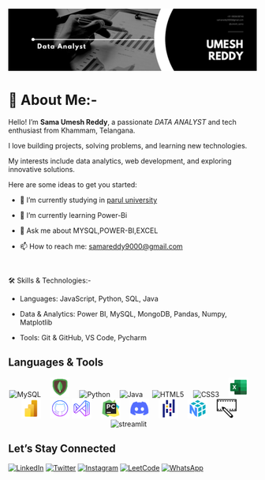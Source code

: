 ![Banner](asserts/Black-White-Modern-Minimalist-Data-Analyst-LinkedIn-Banner.png)


<h1>🚀 About Me:- </h1>
<p>Hello! I’m <b>Sama Umesh Reddy</b>, a passionate <i>DATA ANALYST</i> and tech enthusiast from Khammam, Telangana.</p>
<p>I love building projects, solving problems, and learning new technologies.</p>
<p>My interests include data analytics, web development, and exploring innovative solutions.</p>




Here are some ideas to get you started:

- 🔭 I’m currently studying in [ parul university](https://paruluniversity.ac.in/)
  
- 🌱 I’m currently learning Power-Bi

- 💬 Ask me about MYSQL,POWER-BI,EXCEL
  
- 📫 How to reach me: [samareddy9000@gmail.com](https://mail.google.com/mail/u/0/?tab=rm&ogbl#inbox)


<br>

🛠️ Skills & Technologies:-

* Languages: JavaScript, Python, SQL, Java
   
* Data & Analytics: Power BI, MySQL, MongoDB, Pandas, Numpy, Matplotlib
  
* Tools: Git & GitHub, VS Code, Pycharm

## Languages & Tools
<p align="center">
  <img src="https://cdn.jsdelivr.net/gh/devicons/devicon/icons/mysql/mysql-original.svg" width="40" style="margin-right:15px;" alt="MySQL" />
  <img src="asserts/icons8-mongodb-48.png" width="40" style="margin-right:15px;" alt="mongodb" />
  <img src="https://cdn.jsdelivr.net/gh/devicons/devicon/icons/python/python-original.svg" width="40" style="margin-right:15px;" alt="Python" />
  <img src="https://cdn.jsdelivr.net/gh/devicons/devicon/icons/java/java-original.svg" width="40" style="margin-right:15px;" alt="Java" />
  <img src="https://cdn.jsdelivr.net/gh/devicons/devicon/icons/html5/html5-original.svg" width="40" style="margin-right:15px;" alt="HTML5" />
  <img src="https://cdn.jsdelivr.net/gh/devicons/devicon/icons/css3/css3-original.svg" width="40" style="margin-right:15px;" alt="CSS3" />
  <img src="asserts/icons8-excel-48.png" width="40" style="margin-right:15px;" alt="Excel" />
  <img src="asserts/icons8-power-bi-logo-48.png" width="40" style="margin-right:15px;" alt="Power BI" />
  <img src="asserts/icons8-github-logo-64.png" width="40" alt="GitHub" />
  <img src="asserts/icons8-visual-studio-64.png" width="40" style="margin-right:15px;" alt="Vscode" />
  <img src="asserts/icons8-pycharm-48.png" width="40" style="margin-right:15px;" alt="pycharm" />
  <img src="asserts/icons8-discord-new-48.png" width="40" style="margin-right:15px;" alt="Discord" />
  <img src="asserts/icons8-pandas-48.png" width="40" style="margin-right:15px;" alt="Pandas" />
  <img src="asserts/icons8-numpy-48.png" width="40" style="margin-right:15px;" alt="numpy" />
  <img src="asserts/icons8-video-editing.gif" width="40" style="margin-right:15px;" alt="video-editing" />
  <img src="asserts/icons8-" width="40" style="margin-right:15px;" alt="streamlit" />
</p>

## Let’s Stay Connected

[![LinkedIn](https://img.shields.io/badge/LinkedIn-0077B5?style=flat&logo=linkedin&logoColor=white)](https://www.linkedin.com/in/sama-umesh-reddy)
[![Twitter](https://img.shields.io/badge/Twitter-1DA1F2?style=flat&logo=twitter&logoColor=white)](https://twitter.com/SamaReddy15)
[![Instagram](https://img.shields.io/badge/Instagram-E4405F?style=flat&logo=instagram&logoColor=white)](https://www.instagram.com/umesh_sama)
[![LeetCode](https://img.shields.io/badge/LeetCode-FFA116?style=flat&logo=leetcode&logoColor=black)](https://leetcode.com/u/umesh_sama755485/)
[![WhatsApp](https://img.shields.io/badge/WhatsApp-25D366?style=flat&logo=whatsapp&logoColor=white)](https://wa.me/919000438748)












